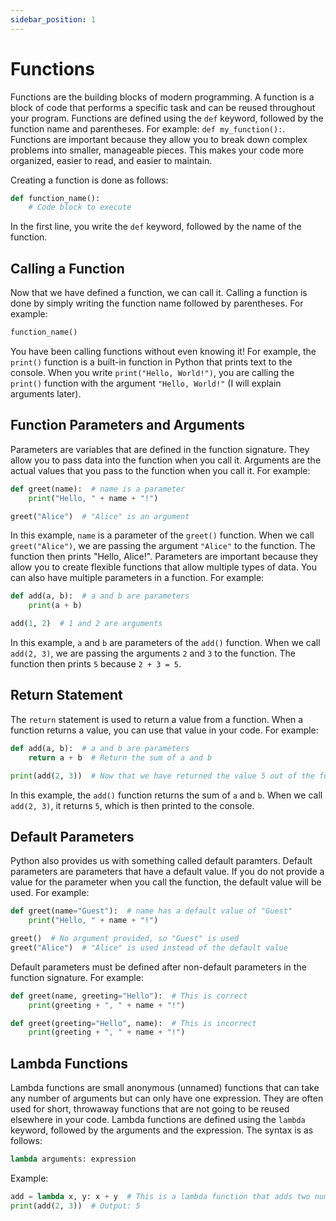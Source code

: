 ```yaml
---
sidebar_position: 1
---
```


# Functions

Functions are the building blocks of modern programming. A function is a block of code that performs a specific task and can be reused throughout your program. Functions are defined using the `def` keyword, followed by the function name and parentheses. For example: `def my_function():`. Functions are important because they allow you to break down complex problems into smaller, manageable pieces. This makes your code more organized, easier to read, and easier to maintain.

Creating a function is done as follows:

```python
def function_name():
    # Code block to execute
```

In the first line, you write the `def` keyword, followed by the name of the function. 

## Calling a Function

Now that we have defined a function, we can call it. Calling a function is done by simply writing the function name followed by parentheses. For example:

```python
function_name()
```

You have been calling functions without even knowing it! For example, the `print()` function is a built-in function in Python that prints text to the console. When you write `print("Hello, World!")`, you are calling the `print()` function with the argument `"Hello, World!"` (I will explain arguments later).

    
## Function Parameters and Arguments

Parameters are variables that are defined in the function signature. They allow you to pass data into the function when you call it. Arguments are the actual values that you pass to the function when you call it. For example:

```python
def greet(name):  # name is a parameter
    print("Hello, " + name + "!")

greet("Alice")  # "Alice" is an argument
```
<codapi-snippet sandbox="python" init-delay="500" ></codapi-snippet>

In this example, `name` is a parameter of the `greet()` function. When we call `greet("Alice")`, we are passing the argument `"Alice"` to the function. The function then prints "Hello, Alice!". Parameters are important because they allow you to create flexible functions that allow multiple types of data. You can also have multiple parameters in a function. For example:

```python
def add(a, b):  # a and b are parameters
    print(a + b)

add(1, 2)  # 1 and 2 are arguments
```
<codapi-snippet sandbox="python" init-delay="500" ></codapi-snippet>

In this example, `a` and `b` are parameters of the `add()` function. When we call `add(2, 3)`, we are passing the arguments `2` and `3` to the function. The function then prints `5` because `2 + 3 = 5`.

## Return Statement

The `return` statement is used to return a value from a function. When a function returns a value, you can use that value in your code. For example:

```python
def add(a, b):  # a and b are parameters
    return a + b  # Return the sum of a and b

print(add(2, 3))  # Now that we have returned the value 5 out of the function, we can print it
```
<codapi-snippet sandbox="python" init-delay="500" ></codapi-snippet>
In this example, the `add()` function returns the sum of `a` and `b`. When we call `add(2, 3)`, it returns `5`, which is then printed to the console.

## Default Parameters

Python also provides us with something called default paramters. Default parameters are parameters that have a default value. If you do not provide a value for the parameter when you call the function, the default value will be used. For example:

```python
def greet(name="Guest"):  # name has a default value of "Guest"
    print("Hello, " + name + "!")

greet()  # No argument provided, so "Guest" is used
greet("Alice")  # "Alice" is used instead of the default value
```
<codapi-snippet sandbox="python" init-delay="500" ></codapi-snippet>

Default parameters must be defined after non-default parameters in the function signature. For example:

```python
def greet(name, greeting="Hello"):  # This is correct
    print(greeting + ", " + name + "!")

def greet(greeting="Hello", name):  # This is incorrect
    print(greeting + ", " + name + "!")
```

## Lambda Functions

Lambda functions are small anonymous (unnamed) functions that can take any number of arguments but can only have one expression. They are often used for short, throwaway functions that are not going to be reused elsewhere in your code. Lambda functions are defined using the `lambda` keyword, followed by the arguments and the expression. The syntax is as follows:

```python
lambda arguments: expression
```

Example:

```python
add = lambda x, y: x + y  # This is a lambda function that adds two numbers
print(add(2, 3))  # Output: 5
```
<codapi-snippet sandbox="python" init-delay="500" ></codapi-snippet>